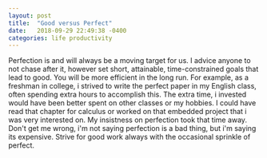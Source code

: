 ```yaml
---
layout: post
title:  "Good versus Perfect"
date:   2018-09-29 22:49:38 -0400
categories: life productivity
---
```

Perfection is and will always be a moving target for us. I advice anyone to not
chase after it, however set short, attainable, time-constrained goals that lead to good. You will be
more efficient in the long run. For example, as a freshman in college,
i strived to write the perfect paper in my English class, often spending extra
hours to accomplish this. The extra time, i invested would have been better spent on other classes or my hobbies.
I could have read that chapter for calculus or worked on that embedded project
that i was very interested on. My insistness on perfection took that time away.
Don't get me wrong, i'm not saying perfection is a bad thing, but i'm saying
its expensive. Strive for good work always with the occasional sprinkle of
perfect.
